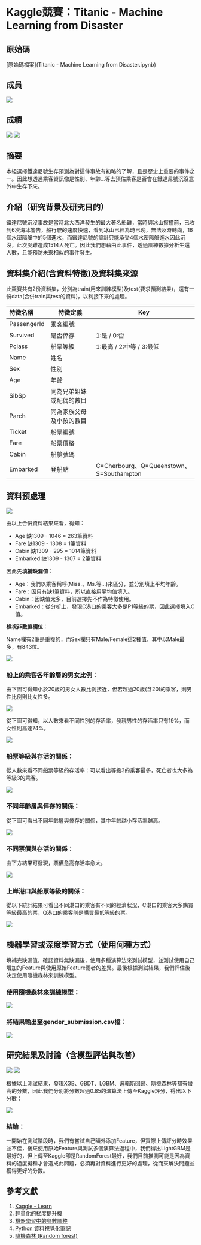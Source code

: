 # Kaggle競賽：Titanic - Machine Learning from Disaster

## 原始碼
[原始碼檔案](Titanic - Machine Learning from Disaster.ipynb)

## 成員
![](FileBackup/0613-README-IMG/組員.jpg)

## 成績
![](FileBackup/0613-README-IMG/成績-1.png)
![](FileBackup/0613-README-IMG/成績-2.png)

## 摘要
本組選擇鐵達尼號生存預測為對這件事故有初略的了解，且是歷史上重要的事件之一。因此想透過乘客資訊像是性別、年齡…等去預估乘客是否會在鐵達尼號沉沒意外中生存下來。

## 介紹（研究背景及研究目的）
鐵達尼號沉沒事故是當時北大西洋發生的最大著名船難，當時與冰山擦撞前，已收到6次海冰警告，船行駛的速度快速，看到冰山已經為時已晚，無法及時轉向，16個水密隔艙中的5個進水，而鐵達尼號的設計只能承受4個水密隔艙進水因此沉沒，此次災難造成1514人死亡。因此我們想藉由此事件，透過訓練數據分析生還人數，且能預防未來相似的事件發生。

## 資料集介紹(含資料特徵)及資料集來源
此競賽共有2份資料集，分別為train(用來訓練模型)及test(要求預測結果)，還有一份data(合併train與test的資料)，以利接下來的處理。

| 特徵名稱 | 特徵定義 | Key |
|:-------- | -------- | -------- |
| PassengerId     | 乘客編號     |      |
| Survived     | 是否倖存     | 1:是 / 0:否     |
| Pclass     | 船票等級     | 1:最高 / 2:中等 / 3:最低     |
| Name     | 姓名     |      |
| Sex     | 性別     |      |
| Age     | 年齡     |      |
| SibSp     | 同為兄弟姐妹或配偶的數目     |      |
| Parch     | 同為家族父母及小孩的數目     |      |
| Ticket     | 船票編號     |      |
| Fare     | 船票價格     |      |
| Cabin     | 船艙號碼     |      |
| Embarked     | 登船點     | C=Cherbourg、Q=Queenstown、S=Southampton|

## 資料預處理
![](FileBackup/0613-README-IMG/資料預處理.png)

由以上合併資料結果來看，得知：
* Age 缺1309 - 1046 = 263筆資料
* Fare 缺1309 - 1308 = 1筆資料
* Cabin 缺1309 - 295 = 1014筆資料
* Embarked 缺1309 - 1307 = 2筆資料

因此先**填補缺漏值**：
* Age：我們以乘客稱呼(Miss.、Ms.等…)來區分，並分別填上平均年齡。
* Fare：因只有缺1筆資料，所以直接用平均值填入。
* Cabin：因缺值太多，目前選擇先不作為特徵使用。
* Embarked：從分析上，發現C港口的乘客大多是P1等級的票，因此選擇填入C值。

**檢視非數值欄位**：

Name欄有2筆是重複的，而Sex欄只有Male/Female這2種值，其中以Male最多，有843位。

![](FileBackup/0613-README-IMG/檢視非數值欄位.png)

### 船上的乘客各年齡層的男女比例：
由下圖可得知小於20歲的男女人數比例接近，但若超過20歲(含20)的乘客，則男性比例則比女性多。

![](FileBackup/0613-README-IMG/船上的乘客各年齡層的男女比例-1.png)

從下圖可得知，以人數來看不同性別的存活率，發現男性的存活率只有19%，而女性則高達74%。

![](FileBackup/0613-README-IMG/船上的乘客各年齡層的男女比例-2.png)

### 船票等級與存活的關係：
從人數來看不同船票等級的存活率：可以看出等級3的乘客最多，死亡者也大多為等級3的乘客。

![](FileBackup/0613-README-IMG/船上的乘客各年齡層的男女比例-2.png)

### 不同年齡層與倖存的關係：
從下圖可看出不同年齡層與倖存的關係，其中年齡越小存活率越高。

![](FileBackup/0613-README-IMG/不同年齡層與倖存的關係.png)

### 不同票價與存活的關係：
由下方結果可發現，票價愈高存活率愈大。

![](FileBackup/0613-README-IMG/不同票價與存活的關係.png)

### 上岸港口與船票等級的關係：
從以下統計結果可看出不同港口的乘客有不同的經濟狀況，C港口的乘客大多購買等級最高的票，Q港口的乘客則是購買最低等級的票。

![](FileBackup/0613-README-IMG/上岸港口與船票等級的關係.png)

## 機器學習或深度學習方式（使用何種方式）
填補完缺漏值，確認資料無缺漏後，使用多種演算法來測試模型，並測試使用自己增加的Feature與使用原始Feature兩者的差異。最後根據測試結果，我們評估後決定使用隨機森林來訓練模型。

### 使用隨機森林來訓練模型：
![](FileBackup/0613-README-IMG/使用隨機森林來訓練模型.png)

### 將結果輸出至gender_submission.csv檔：
![](FileBackup/0613-README-IMG/將結果輸出至gender_submission.csv檔.png)

## 研究結果及討論（含模型評估與改善）
![](FileBackup/0613-README-IMG/使用多種演算法測試與評估-1.png)
![](FileBackup/0613-README-IMG/使用多種演算法測試與評估-2.png)

根據以上測試結果，發現XGB、GBDT、LGBM、邏輯斯回歸、隨機森林等都有蠻高的分數，因此我們分別將分數超過0.85的演算法上傳至Kaggle評分，得出以下分數：

![](FileBackup/0613-README-IMG/使用多種演算法測試與評估-3.png)

### 結論：
一開始在測試階段時，我們有嘗試自己額外添加Feature，但實際上傳評分時效果並不佳，後來使用原始Feature與測試多個演算法過程中，我們得出LightGBM是最好的，但上傳至Kaggle卻是RandomForest最好，我們目前推測可能是因為資料的過度擬和才會造成此問題，必須再對資料進行更好的處理，從而來解決問題並獲得更好的分數。

## 參考文獻
1. [Kaggle - Learn](https://www.kaggle.com/learn)
2. [輕量化的梯度提升機](https://ithelp.ithome.com.tw/m/articles/10274577)
3. [機器學習中的參數調整](https://zhuanlan.zhihu.com/p/37310443)
4. [Python 資料視覺化筆記](https://yanwei-liu.medium.com/python-%E8%B3%87%E6%96%99%E8%A6%96%E8%A6%BA%E5%8C%96%E7%AD%86%E8%A8%98-%E4%B8%89-%E4%BD%BF%E7%94%A8matplotlib%E7%B9%AA%E5%9C%96-d545d187f77f)
5. [隨機森林 (Random forest)](https://ithelp.ithome.com.tw/articles/10272586)

